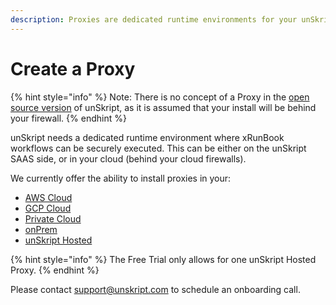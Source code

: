 ```yaml
---
description: Proxies are dedicated runtime environments for your unSkript install
---
```


# Create a Proxy

{% hint style="info" %}
Note: There is no concept of a Proxy in the [open source version](https://github.com/unskript/Awesome-CloudOps-Automation) of unSkript, as it is assumed that your install will be behind your firewall.
{% endhint %}

unSkript needs a dedicated runtime environment where xRunBook workflows can be securely executed. This can be either on the unSkript SAAS side, or in your cloud (behind your cloud firewalls).

We currently offer the ability to install proxies in your:

* [AWS Cloud](../proxies/aws-proxy.md)
* [GCP Cloud](../proxies/gcp-proxy.md)
* [Private Cloud](../proxies/#private-cloud)
* [onPrem](../proxies/#on-premises)
* [unSkript Hosted](../proxies/unskript-proxy.md)

{% hint style="info" %}
The Free Trial only allows for one unSkript Hosted Proxy. &#x20;
{% endhint %}

Please contact support@unskript.com to schedule an onboarding call.
